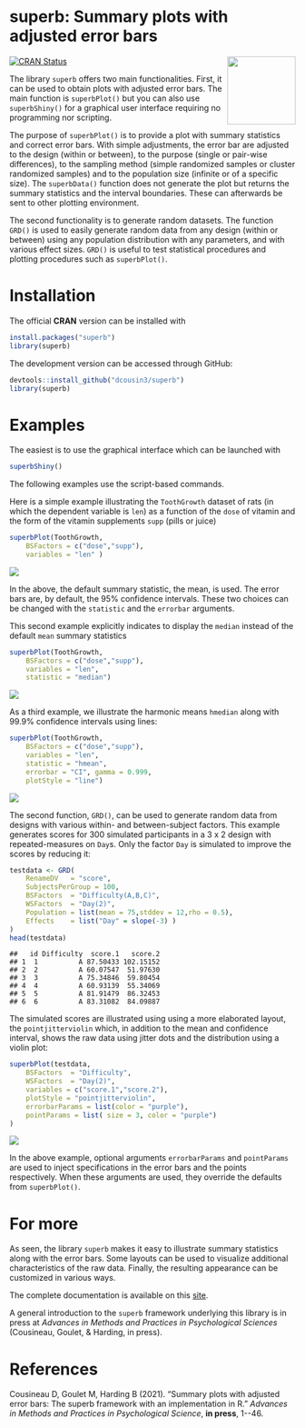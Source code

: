 ﻿
# superb: Summary plots with adjusted error bars

<img src="logo.png" align="right" alt="" width="120" />

<!-- badges: start -->

[![CRAN
Status](https://www.r-pkg.org/badges/version/superb)](https://cran.r-project.org/package=superb)
<!-- badges: end -->

The library `superb` offers two main functionalities. First, it can be
used to obtain plots with adjusted error bars. The main function is
`superbPlot()` but you can also use `superbShiny()` for a graphical user
interface requiring no programming nor scripting.

The purpose of `superbPlot()` is to provide a plot with summary
statistics and correct error bars. With simple adjustments, the error
bar are adjusted to the design (within or between), to the purpose
(single or pair-wise differences), to the sampling method (simple
randomized samples or cluster randomized samples) and to the population
size (infinite or of a specific size). The `superbData()` function does
not generate the plot but returns the summary statistics and the
interval boundaries. These can afterwards be sent to other plotting
environment.

The second functionality is to generate random datasets. The function
`GRD()` is used to easily generate random data from any design (within
or between) using any population distribution with any parameters, and
with various effect sizes. `GRD()` is useful to test statistical
procedures and plotting procedures such as `superbPlot()`.

# Installation

The official **CRAN** version can be installed with

``` r
install.packages("superb")
library(superb)
```

The development version can be accessed through GitHub:

``` r
devtools::install_github("dcousin3/superb")
library(superb)
```

# Examples

The easiest is to use the graphical interface which can be launched with

``` r
superbShiny()
```

The following examples use the script-based commands.

Here is a simple example illustrating the `ToothGrowth` dataset of rats
(in which the dependent variable is `len`) as a function of the `dose`
of vitamin and the form of the vitamin supplements `supp` (pills or
juice)

``` r
superbPlot(ToothGrowth, 
    BSFactors = c("dose","supp"), 
    variables = "len" )
```

![](README_files/figure-gfm/unnamed-chunk-6-1.png)<!-- -->

In the above, the default summary statistic, the mean, is used. The
error bars are, by default, the 95% confidence intervals. These two
choices can be changed with the `statistic` and the `errorbar`
arguments.

This second example explicitly indicates to display the `median` instead
of the default `mean` summary statistics

``` r
superbPlot(ToothGrowth, 
    BSFactors = c("dose","supp"), 
    variables = "len",
    statistic = "median")
```

![](README_files/figure-gfm/unnamed-chunk-7-1.png)<!-- -->

As a third example, we illustrate the harmonic means `hmedian` along
with 99.9% confidence intervals using lines:

``` r
superbPlot(ToothGrowth, 
    BSFactors = c("dose","supp"), 
    variables = "len",
    statistic = "hmean", 
    errorbar = "CI", gamma = 0.999,
    plotStyle = "line")
```

![](README_files/figure-gfm/unnamed-chunk-8-1.png)<!-- -->

The second function, `GRD()`, can be used to generate random data from
designs with various within- and between-subject factors. This example
generates scores for 300 simulated participants in a 3 x 2 design with
repeated-measures on `Day`s. Only the factor `Day` is simulated to
improve the scores by reducing it:

``` r
testdata <- GRD(
    RenameDV   = "score", 
    SubjectsPerGroup = 100, 
    BSFactors  = "Difficulty(A,B,C)", 
    WSFactors  = "Day(2)",
    Population = list(mean = 75,stddev = 12,rho = 0.5),
    Effects    = list("Day" = slope(-3) )
)
head(testdata)
```

    ##   id Difficulty  score.1   score.2
    ## 1  1          A 87.50433 102.15152
    ## 2  2          A 60.07547  51.97630
    ## 3  3          A 75.34846  59.80454
    ## 4  4          A 60.93139  55.34069
    ## 5  5          A 81.91479  86.32453
    ## 6  6          A 83.31082  84.09887

The simulated scores are illustrated using using a more elaborated
layout, the `pointjitterviolin` which, in addition to the mean and
confidence interval, shows the raw data using jitter dots and the
distribution using a violin plot:

``` r
superbPlot(testdata, 
    BSFactors  = "Difficulty", 
    WSFactors  = "Day(2)",
    variables = c("score.1","score.2"),
    plotStyle = "pointjitterviolin",
    errorbarParams = list(color = "purple"),
    pointParams = list( size = 3, color = "purple")
)
```

![](README_files/figure-gfm/unnamed-chunk-10-1.png)<!-- -->

In the above example, optional arguments `errorbarParams` and
`pointParams` are used to inject specifications in the error bars and
the points respectively. When these arguments are used, they override
the defaults from `superbPlot()`.

# For more

As seen, the library `superb` makes it easy to illustrate summary
statistics along with the error bars. Some layouts can be used to
visualize additional characteristics of the raw data. Finally, the
resulting appearance can be customized in various ways.

The complete documentation is available on this
[site](https://dcousin3.github.io/superb/).

A general introduction to the `superb` framework underlying this library
is in press at *Advances in Methods and Practices in Psychological
Sciences* (Cousineau, Goulet, & Harding, in press).

# References

<p>Cousineau D, Goulet M, Harding B (2021).
“Summary plots with adjusted error bars: The superb framework with an implementation in R.”
<em>Advances in Methods and Practices in Psychological Science</em>, <b>in press</b>, 1--46.
</p>

